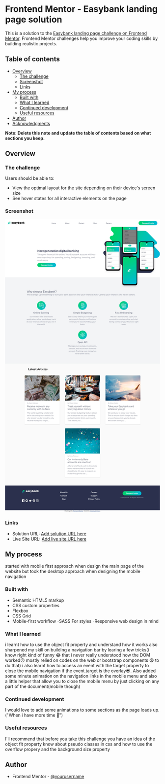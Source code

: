 # Frontend Mentor - Easybank landing page solution

This is a solution to the
[Easybank landing page challenge on Frontend Mentor](https://www.frontendmentor.io/challenges/easybank-landing-page-WaUhkoDN).
Frontend Mentor challenges help you improve your coding skills by building realistic projects.

## Table of contents

- [Overview](#overview)
  - [The challenge](#the-challenge)
  - [Screenshot](#screenshot)
  - [Links](#links)
- [My process](#my-process)
  - [Built with](#built-with)
  - [What I learned](#what-i-learned)
  - [Continued development](#continued-development)
  - [Useful resources](#useful-resources)
- [Author](#author)
- [Acknowledgments](#acknowledgments)

**Note: Delete this note and update the table of contents based on what sections you keep.**

## Overview

### The challenge

Users should be able to:

- View the optimal layout for the site depending on their device's screen size
- See hover states for all interactive elements on the page

### Screenshot

![](./screenshot.jpg)

### Links

- Solution URL: [Add solution URL here](https://your-solution-url.com)
- Live Site URL: [Add live site URL here](https://your-live-site-url.com)

## My process

started with mobile first approach when design the main page of the website but took the desktop approach when designing
the mobile navigation

### Built with

- Semantic HTML5 markup
- CSS custom properties
- Flexbox
- CSS Grid
- Mobile-first workflow -SASS For styles -Responsive web design in mind

### What I learned

i learnt how to use the object fit property and understand how it works also sharpened my skill on building a navigation
bar by learing a few tricks(i know right kind of funny 😂 that i never really understood how the DOM worked😥 mostly
relied on codes on the web or bootstrap components 😪 to do that) i also learnt how to access an event with the target
property to close the mobile navigation if the event.target is the overlay😎. Also added some minute animation on the
navigation links in the mobile menu and also a little helper that allow you to close the mobile menu by just clicking on
any part of the document(mobile though)

### Continued development

I would love to add some animations to some sections as the page loads up.("When i have more time 🥱")

### Useful resources

I'll recommend that before you take this challenge you have an idea of the object fit property know about pseudo classes
in css and how to use the overflow propery and the background size property

## Author

- Frontend Mentor - [@yourusername](https://www.frontendmentor.io/profile/yourusername)
